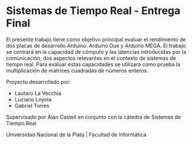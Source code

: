 # Sistemas de Tiempo Real - Entrega Final
El presente trabajo tiene como objetivo principal evaluar el rendimiento de dos placas de desarrollo Arduino: Arduino Due y Arduino MEGA. El trabajo se centrará en la capacidad de cómputo y las latencias introducidas por la comunicación, dos aspectos relevantes en el contexto de sistemas de tiempo real. Para evaluar estas capacidades se utilizará como prueba la multiplicación de matrices cuadradas de números enteros.

Proyecto desarrollado por:
* Lautaro La Vecchia
* Luciano Loyola
* Gabriel Torres

Supervisado por Alan Castell en conjunto con la cátedra de Sistemas de Tiempo Real

Universidad Nacional de la Plata | Facultad de Informática
